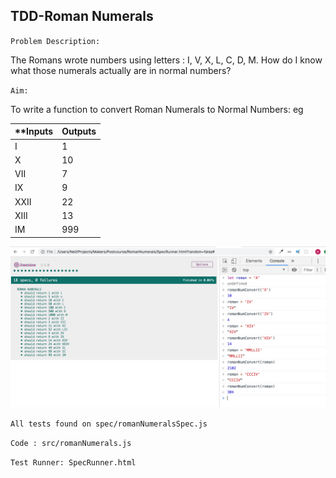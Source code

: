 ## TDD-Roman Numerals

`Problem Description:`

The Romans wrote numbers using letters : I, V, X, L, C, D, M. How do I know what those numerals actually are in normal numbers?

`Aim:`

To write a function to convert Roman Numerals to Normal Numbers: eg

**Inputs | Outputs
-------- | ---------
I | 1
X | 10
VII | 7
IX | 9
XXII | 22
XIII | 13
IM | 999

![Screen Grab](/romanNum.png)

`All tests found on spec/romanNumeralsSpec.js`

`Code : src/romanNumerals.js`

`Test Runner: SpecRunner.html`


